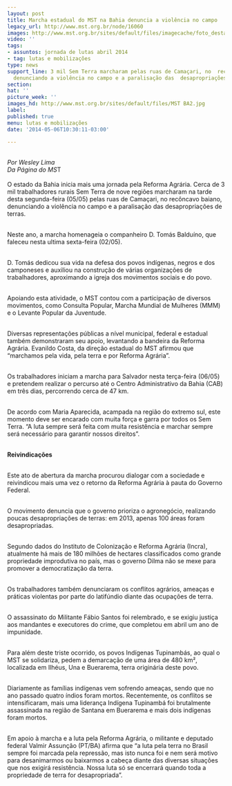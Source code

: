 ```yaml
---
layout: post
title: Marcha estadual do MST na Bahia denuncia a violência no campo
legacy_url: http://www.mst.org.br/node/16060
images: http://www.mst.org.br/sites/default/files/imagecache/foto_destaque/MST BA2.jpg
video: ''
tags:
- assuntos: jornada de lutas abril 2014
- tag: lutas e mobilizações
type: news
support_line: 3 mil Sem Terra marcharam pelas ruas de Camaçari, no  recôncavo baiano,
  denunciando a violência no campo e a paralisação das  desapropriações de terras.
section: 
hat: ''
picture_week: ''
images_hd: http://www.mst.org.br/sites/default/files/MST BA2.jpg
label: 
published: true
menu: lutas e mobilizações
date: '2014-05-06T10:30:11-03:00'

---
```

<p><br><em>Por Wesley Lima<br>Da Página do MS</em>T<br><br>O&nbsp;estado da Bahia inicia mais uma jornada pela Reforma Agrária. Cerca de 3 mil trabalhadores rurais Sem Terra de nove regiões marcharam na tarde desta segunda-feira (05/05) pelas ruas de Camaçari, no recôncavo baiano, denunciando a violência no campo e a paralisação das desapropriações de terras.</p><p><br>Neste ano, a marcha homenageia o companheiro D. Tomás Balduíno, que faleceu nesta ultima sexta-feira (02/05).</p><p><br>D. Tomás dedicou sua vida na defesa dos povos indígenas, negros e dos camponeses e auxiliou na construção de várias organizações de trabalhadores, aproximando a igreja dos movimentos sociais e do povo.</p><p><br>Apoiando esta atividade, o MST contou com a participação de diversos movimentos, como Consulta Popular, Marcha Mundial de Mulheres (MMM) e o Levante Popular da Juventude.</p><p><br>Diversas representações públicas a nível municipal, federal e estadual também demonstraram seu apoio, levantando a bandeira da Reforma Agrária. Evanildo Costa, da direção estadual do MST afirmou que “marchamos pela vida, pela terra e por Reforma Agrária”.</p><p><br>Os trabalhadores iniciam a marcha para Salvador nesta terça-feira (06/05) e pretendem realizar o percurso até o Centro Administrativo da Bahia (CAB) em três dias, percorrendo cerca de 47 km.</p><p><br>De acordo com Maria Aparecida, acampada na região do extremo sul, este momento deve ser encarado com muita força e garra por todos os Sem Terra. “A luta sempre será feita com muita resistência e marchar sempre será necessário para garantir nossos direitos”.</p><p><strong><br>Reivindicações</strong></p><p><br>Este ato de abertura da marcha procurou dialogar com a sociedade e reivindicou mais uma vez o retorno da Reforma Agrária à pauta do Governo Federal.</p><p><br>O movimento denuncia que o governo prioriza o agronegócio, realizando poucas desapropriações de terras: em 2013, apenas 100 áreas foram desapropriadas.</p><p><br>Segundo dados do Instituto de Colonização e Reforma Agrária (Incra), atualmente há mais de 180 milhões de hectares classificados como grande propriedade improdutiva no país, mas o governo Dilma não se mexe para promover a democratização da terra.</p><p><br>Os trabalhadores também denunciaram os conflitos agrários, ameaças e práticas violentas por parte do latifúndio diante das ocupações de terra.</p><p><br>O&nbsp;assassinato do Militante Fábio Santos foi relembrado, e se exigiu justiça aos mandantes e executores do crime, que completou em abril um ano de impunidade.</p><p><br>Para além deste triste ocorrido, os povos Indígenas Tupinambás, ao qual o MST se solidariza, pedem a demarcação de uma área de 480 km², localizada em Ilhéus, Una e Buerarema, terra originária deste povo.</p><p><br>Diariamente as famílias indígenas vem sofrendo ameaças, sendo que no ano passado quatro índios foram mortos. Recentemente, os conflitos se intensificaram, mais uma liderança Indígena Tupinambá foi brutalmente assassinada na região de Santana em Buerarema e mais dois indígenas foram mortos.</p><p><br>Em apoio à marcha e a luta pela Reforma Agrária, o militante e deputado federal Valmir Assunção (PT/BA) afirma que “a luta pela terra no Brasil sempre foi marcada pela repressão, mas isto nunca foi e nem será motivo para desanimarmos ou baixarmos a cabeça diante das diversas situações que nos exigirá resistência. Nossa luta só se encerrará quando toda a propriedade de terra for desapropriada”.</p>

